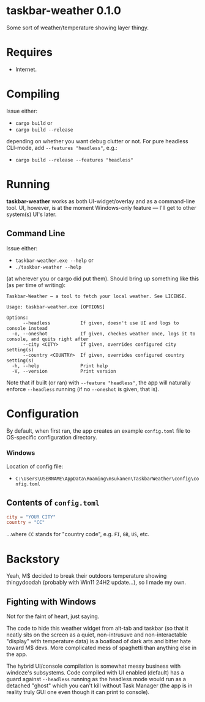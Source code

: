 # taskbar-weather 0.1.0
Some sort of weather/temperature showing layer thingy.

# Requires
- Internet.

# Compiling
Issue either:
- `cargo build` or
- `cargo build --release`

depending on whether you want debug clutter or not. For pure headless
CLI-mode, add `--features "headless"`, e.g.:
- `cargo build --release --features "headless"`

# Running
**taskbar-weather** works as both UI-widget/overlay
and as a command-line tool. UI, however, is at the moment Windows-only
feature — I'll get to other system(s) UI's later.
## Command Line
Issue either:
- `taskbar-weather.exe --help` or
- `./taskbar-weather --help`

(at wherever you or cargo did put them). Should bring up something like this
(as per time of writing):
```text
Taskbar-Weather — a tool to fetch your local weather. See LICENSE.

Usage: taskbar-weather.exe [OPTIONS]

Options:
      --headless           If given, doesn't use UI and logs to console instead
  -o, --oneshot            If given, checkes weather once, logs it to console, and quits right after
      --city <CITY>        If given, overrides configured city setting(s)
      --country <COUNTRY>  If given, overrides configured country setting(s)
  -h, --help               Print help
  -V, --version            Print version
```

Note that if built (or ran) with `--feature "headless"`, the app will
naturally enforce `--headless` running (if no `--oneshot` is given, that is).

# Configuration
By default, when first ran, the app creates an example `config.toml`
file to OS-specific configuration directory.

### Windows
Location of config file:
- `C:\Users\USERNAME\AppData\Roaming\msukanen\TaskbarWeather\config\config.toml`

## Contents of `config.toml`
```toml
city = "YOUR CITY"
country = "CC"
```
…where `CC` stands for "country code", e.g. `FI`, `GB`, `US`, etc.

# Backstory
Yeah, M$ decided to break their outdoors temperature showing thingydoodah (probably with Win11 24H2 update…),
so I made my own.

## Fighting with Windows
Not for the faint of heart, just saying.

The code to hide this weather widget from alt-tab and taskbar
(so that it neatly sits on the screen as a quiet, non-intrusuve and
non-interactable "display" with temperature data) is a boatload
of dark arts and bitter hate toward M$ devs. More complicated mess
of spaghetti than anything else in the app.

The hybrid UI/console compilation is somewhat messy business with
windoze's subsystems. Code compiled with UI enabled (default) has
a guard against `--headless` running as the headless mode would
run as a detached "ghost" which you can't kill without Task Manager
(the app is in reality truly GUI one even though it can print to
console).
